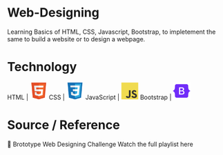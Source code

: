 # Web-Designing
Learning Basics of HTML, CSS, Javascript, Bootstrap, to impletement the same to build a website or to design a webpage.


# Technology
HTML | <img src="https://raw.githubusercontent.com/devicons/devicon/master/icons/html5/html5-original.svg" alt="HTML5" width="40" height="40"/>
CSS | <img src="https://raw.githubusercontent.com/devicons/devicon/master/icons/css3/css3-original.svg" alt="CSS3" width="40" height="40"/>
JavaScript | <img src="https://raw.githubusercontent.com/devicons/devicon/master/icons/javascript/javascript-original.svg" alt="JavaScript" width="40" height="40"/>
Bootstrap | <img src="https://raw.githubusercontent.com/devicons/devicon/master/icons/bootstrap/bootstrap-plain.svg" alt="Bootstrap" width="40" height="40"/>


# Source / Reference
🎯 Brototype Web Designing Challenge
Watch the full playlist here

